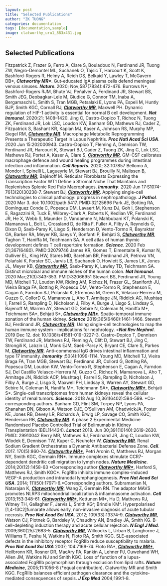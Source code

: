 ```yaml
---
layout: post
title: "Selected Publications"
author: "ZK TUONG"
categories: documentation
tags: [documentation,sample]
image: clatworthy_uru1_883x431.jpg
---
```


## Selected Publications

Fitzpatrick Z, Frazer G, Ferro A, Clare S, Bouladoux N, Ferdinand JR, Tuong ZW, Negro-Demontel ML, Suchanek O, Tajsic T, Harcourt K, Scott K, Bashford-Rogers R, Helmy A, Reich DS, Belkaid Y, Lawley T, McGavern DB\*, <i><b>Clatworthy MR\*</b></i></u>. Gut-educated IgA plasma cells defend meningeal venous sinuses. <b><i>Nature</i></b>. 2020; Nov;587(7834):472-476.
Burrows N\*, Bashford-Rogers RJM, Bhute VJ, Peñalver A, Ferdinand JR, Stewart BS, Smith JEG, Deobagkar-Lele M, Giudice G, Connor TM, Inaba A, Bergamaschi L, Smith S, Tran MGB, Petsalaki E, Lyons PA, Espeli M, Huntly BJP, Smith KGC, Cornall RJ, <b><u><i>Clatworthy MR</i></u></b>, Maxwell PH. Dynamic regulation of HIF-1 activity is essential for normal B cell development. <b><i>Nat Immunol</i></b>. 2020:21; 1408–1420.
Jing C, Castro-Dopico T, Richoz N, Tuong ZK, Ferdinand JR, Lok LSC, Loudon KW, Banham GD, Mathews RJ, Cader Z, Fitzpatrick S, Bashant KR, Kaplan MJ, Kaser A, Johnson RS, Murphy MP, Siegel RM, <u><i><b>Clatworthy MR</b></i></u>. Macrophage Metabolic Reprogramming Presents a Therapeutic Target in Lupus Nephritis. <b><i>Proc Natl Acad Sci USA</i></b>. 2020 Jun 15:202000943.
Castro-Dopico T, Fleming A, Dennison TW, Ferdinand JR, Harcourt K, Stewart BJ, Cader Z, Tuong ZK, Jing C, Lok LSC, Mathews RJ, Portet A, Kaser A, Clare S, <u><i><b>Clatworthy MR</b></i></u>. GM-CSF calibrates macrophage defence and wound healing programmes during intestinal infection and inflammation. <b><i>Cell Reports</i></b>. 2020; 32:107857
Bellomo A, Mondor I, Spinelli L, Lagueyrie M, Stewart BJ, Brouilly N, Malissen B, <b><u><i>Clatworthy MR</i></u></b>, Bajénoff M. Reticular Fibroblasts Expressing the Transcription Factor WT1 Define a Stromal Niche That Maintains and Replenishes Splenic Red Pulp Macrophages. <b><i>Immunity</i></b>. 2020 Jun 17:S1074-7613(20)30238-7.
Stewart BJ, <u><i><b>Clatworthy MR</b></i></u>. Applying single-cell technologies to clinical pathology: progress in nephropathology. <b><i>J Pathol</i></b>. 2020 Mar 3. doi: 10.1002/path.5417. PMID:32125696
Park JE, Botting RA, Domínguez Conde C, Popescu DM, Lavaert M, Kunz DJ, Goh I, Stephenson E, Ragazzini R, Tuck E, Wilbrey-Clark A, Roberts K, Kedlian VR, Ferdinand JR, He X, Webb S, Maunder D, Vandamme N, Mahbubani KT, Polanski K, Mamanova L, Bolt L, Crossland D, de Rita F, Fuller A, Filby A, Reynolds G, Dixon D, Saeb-Parsy K, Lisgo S, Henderson D, Vento-Tormo R, Bayraktar OA, Barker RA, Meyer KB, Saeys Y, Bonfanti P, Behjati S, <b><u><i>Clatworthy MR</i></u></b>, Taghon T, Haniffa M, Teichmann SA. A cell atlas of human thymic development defines T cell repertoire formation. <b><i>Science</i></b>. 2020 Feb 21;367(6480). PMID:32079746
James KR, Gomes T, Elmentaite R, Kumar N, Gulliver EL, King HW, Stares MD, Bareham BR, Ferdinand JR, Petrova VN, Polański K, Forster SC, Jarvis LB, Suchanek O, Howlett S, James LK, Jones JL, Meyer KB, <b><u><i>Clatworthy MR</i></u></b>, Saeb-Parsy K, Lawley TD, Teichmann SA. Distinct microbial and immune niches of the human colon. <b><i>Nat Immunol</i></b>. 2020 Mar;21(3):343-353. PMID:32066951
Stewart BS, Ferdinand JR, Young MD, Mitchell TJ, Loudon KW, Riding AM, Richoz N, Frazer GL, Staniforth JU, Vieira Braga FA, Botting R, Popescu DM, Vento-Tormo R, Stephenson E, Cagan A, Farndon SJ, Polanski K, Efremova M, Green K, Velasco-Herrera M, Guzzo C, CollorD G, Mamanova L, Aho T, Armitage JN, Riddick AC, Mushtaq I, Farrell S, Rampling D, Nicholson J, Filby A, Burge J, Lisgo S, Lindsay S, Bajenoff M, Warren AY, Stewart GD, Sebire N, Coleman N, Haniffa M\*, Teichmann SA\*, Behjati S\*, <u><i><b>Clatworthy MR\*</b></i></u>. Spatio-temporal immune zonation of the human kidney.  <b><i>Science</i></b> 2019;365(6460):1461-1466.
Stewart BJ, Ferdinand JR, <u><i><b>Clatworthy MR</b></i></u>. Using single-cell technologies to map the human immune system – implications for nephrology. <<b><i>Nat Rev Nephrol</i></b>. 2019 Dec 12. doi: 10.1038/s41581-019-0227-3.
Castro-Dopico T, Dennison TW, Ferdinand JR, Mathews RJ, Fleming A, Clift D, Stewart BJ, Jing C, Strongili K, Labzin LI, Monk EJM, Saeb-Parsy K, Bryant CE, Clare S, Parkes M, <u><i><b>Clatworthy MR</b></i></u>. Anti-commensal IgG drives intestinal inflammation and type 17 immunity. <b><i>Immunity</i></b> ;50(4):1099-1114.
Young MD, Mitchell TJ, Vieira Braga FA, Tran MGB, Stewart BJ, Ferdinand JR, Collord G, Botting RA, Popescu DM, Loudon KW, Vento-Tormo R, Stephenson E, Cagan A, Farndon SJ, Del Castillo Velasco-Herrera M, Guzzo C, Richoz N, Mamanova L, Aho T, Armitage JN, Riddick ACP, Mushtaq I, Farrell S, Rampling D, Nicholson J, Filby A, Burge J, Lisgo S, Maxwell PH, Lindsay S, Warren AY, Stewart GD, Sebire N, Coleman N, Haniffa M\*, Teichmann SA\*, <u><i><b>Clatworthy MR\*</b></i></u>, Behjati S\*. Single-cell transcriptomes from human kidneys reveal the cellular identity of renal tumors. <b><i>Science</i></b>. 2018 Aug 10;361(6402):594-599. \*Co-corresponding authors.
Banham GD, Flint SM, Torpey NP, Lyons PA, Shanahan DN, Gibson A, Watson CJE, O’Sullivan AM, ChadwickJA, Foster KE, Jones RB, Devey LR, Richards A, Erwig LP, Savage CO, Smith KGC, Henderson RB, <u><i><b>Clatworthy MR</b></i></u>. A phase 2 Experimental Medicine Randomised Placebo Controlled Trial of Belimumab in Kidney Transplantation (BEL114424). <b><i>Lancet</i></b> 2018. Jun 30;391(10140):2619-2630. PMID: 29910042
Berry MR, Mathews RJ, Ferdinand JR, Jing C, Loudon KW, Wlodek E, Dennison TW, Kuper C, Neuhofer W, <u><i><b>Clatworthy MR</b></i></u>. Renal Sodium Gradient Orchestrates a Dynamic Antibacterial Defense Zone. <b><i>Cell</i></b>. 2017. 170(5):860-74.
<u><i><b>Clatworthy MR\*</b></i></u>, Petri Aronin C, Matthews RJ, Morgan NY, Smith KGC, Germain RN\*. Immune complexes stimulate CCR7-dependent dendritic cell migration to lymph nodes. <b><i>Nature Medicine</i></b>. 2014;20(12):1458-63 \*Corresponding author
<u><i><b>Clatworthy MR\*</b></i></u>, Harford S, Matthews RJ, Smith KGC\*. FcgRIIb inhibits immune complex-induced VEGF-A production and intranodal lymphangiogenesis. <b><i>Proc Nat Acad Sci USA</i></b>. 2014; 111(50):17971-6.\*Corresponding authors.
Subramanian N, Natarajan K, <b><u><i>Clatworthy MR</i></u></b>, Wang Z, Germain RN. The adaptor MAVS promotes NLRP3 mitochondrial localization & inflammasome activation. <b><i>Cell</i></b> 2013;153:348-61.
<u><i><b>Clatworthy MR\*</b></i></u>, Kettunen MI\*, Hu D, Mathews RJ, Witney TH, Gallagher F, Jarvis L, Smith KG^, Brindle KM^. Hyperpolarised [1,4-13C2]fumarate allows early, non-invasive diagnosis of acute tubular necrosis. <b><i>Proc Nat Acad Sci USA</i></b>. 2012; 109(33):13374-9.
<b><u><i>Clatworthy MR</i></u></b>, Watson CJ, Plotnek G, Bardsley V, Chaudhry AN, Bradley JA, Smith KG. B-cell-depleting induction therapy and acute cellular rejection. <b><i>N Engl J Med</i></b>. 2009;360(25):2683-5.
<b><u><i>Clatworthy MR</i></u></b>, Willcocks L, Urban B, Langhorne J, Williams T, Peshu N, Watkins N, Floto RA, Smith KGC. SLE-associated defects in the inhibitory receptor FcgRIIb reduce susceptibility to malaria.  <b><i>Proc Nat Acad Sci USA</i></b> 2007; 104:7169-74.
Floto RA\*, <u><i><b>Clatworthy MR\*</b></i></u>, Heilbronn KR, Rosner DR, MacAry PA, Rankin A, Lehner PJ, Ouwehand WH, Allen JM, Watkins NJ and Smith KGC. Loss of function of a lupus-associated FcgRIIb polymorphism through exclusion from lipid rafts. <b><i>Nature Medicine</i></b>, 2005;11:1056-8 (\*equal contribution).
Clatworthy MR and Smith KGC. FcgRIIb balances efficient pathogen clearance and the cytokine-mediated consequences of sepsis. <b><i>J Exp Med</i></b> 2004;199:1-8.